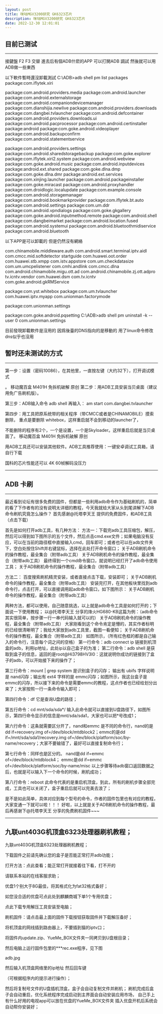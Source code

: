 ```yaml
---
layout: post
title: 咪咕MGV3200研究 GK6323芯片
description: 咪咕MGV3200研究 GK6323芯片
date: 2022-12-30 12:01:01
---
```


## 目前已测试

<hr/>

接鍵盤 F2 F3 交替
進去后有個ADB什麽的APP 可以打開ADB 調試
然後就可以用ADB做一些東西

以下軟件暫時還沒卸載測試
C:\ADB>adb shell pm list packages
package:com.iflytek.xiri

package:com.android.providers.media
package:com.android.launcher
package:com.android.externalstorage
package:com.android.companiondevicemanager
package:com.dianshijia.newlive
package:com.android.providers.downloads
package:com.dangbei.tvlauncher
package:com.android.defcontainer
package:com.android.providers.downloads.ui
package:com.android.pacprocessor
package:com.android.certinstaller
package:android
package:com.goke.android.videoplayer
package:com.android.backupconfirm
package:com.android.statementservice

package:com.android.providers.settings
package:com.android.sharedstoragebackup
package:com.goke.explorer
package:com.iflytek.xiri2.system
package:com.android.webview
package:com.goke.android.music
package:com.android.inputdevices
package:android.ext.shared
package:com.goke.dlna.dmp
package:com.goke.dlna.dmr
package:android.ext.services
package:com.xinjing.launcher
package:com.android.packageinstaller
package:com.goke.miracast
package:com.android.proxyhandler
package:com.droidlogic.localupdate
package:com.example.console
package:com.android.storagemanager
package:com.android.bookmarkprovider
package:com.iflytek.bt.auto
package:com.android.settings
package:com.um.ddr
package:com.android.vpndialogs
package:com.goke.gkgallery
package:com.goke.android.inputmethod.remote
package:com.android.shell
package:com.dangbeimarket
package:com.android.location.fused
package:com.android.systemui
package:com.android.bluetoothmidiservice
package:com.android.bluetooth

以下APP是可以卸載的 但是仍然沒有網絡

com.chinamobile.middleware.auth
com.android.smart.terminal.iptv.aidl
com.cmcc.mid.softdetector
startguide
com.huawei.oot.order
com.huawei.stb.xmpp
com.istv.appstore
com.um.checkdatasize
com.um.umcpelistener
com.cmhi.andlink
com.cmcc.dlna
com.android.chinamobile.migu.ott.ad
com.android.chinamobile.zj.ott.adpro
tv.icntv.vendor
com.huawei.dsm
com.tv.icntv
com.goke.android.gkRMService

package:com.yst.whitebox
package:com.um.tvlauncher
com.huawei.iptv.myapp
com.unionman.factorymode

package:com.unionman.settings

package:com.goke.android.pqsetting
C:\ADB>adb shell pm uninstall -k --user 0 com.unionman.settings

目前發現卸載軟件是沒用的 因爲後臺的DNS指向的是移動的
用了linux命令修改dns似乎也沒用



## 暂时还未测试的方式

<hr/>

第一步：设置（密码10086），在其他里，一直按左键（大约32下），打开调试模式

。 移动魔百盒 M401H 免拆机破解 原创
第二步：用ADB工具安装当贝桌面（建议用免广告刷机版）。


第三步：ADB输入命令
adb shell
再输入：
am start com.dangbei.tvlauncher


第四步：用工具把原系统带的相关程序（带CMCC或者是CHINAMOBILE）摸索删除，
重点是要删除 whitebox，这样重启就不会到移动的launcher了，

不能删除的程序有2个，一个是设置，一个是Skyloader。这样重启后就是当贝桌面了。
移动魔百盒 M401H 免拆机破解 原创

用ADB工具还可以安装其他软件。ADB工具推荐使用：一键安卓调试工具箱，请自行下载

国科的芯片性能还可以
4K 60帧解码没压力

<hr/>

## ADB 卡刷

<hr/>

最近看到论坛有很多免费的固件，但都是一些利用adb命令作为基础刷机的，简单的看了下作者有的没有说明太详细的教程，今天我就给大家从头到尾讲解下ADB命令刷机究竟怎么操作？
首先感谢@托塔李天王 提供的免费固件，和ADB工具（点击下载）


首先是如何打开adb工具，有几种方法：
方法一：下载完adb工具压缩包，解压，然后可以得到如下图所示的五个文件，然后点击cmd.exe文件；如果电脑没有反应，可以在当前的路径框中直接输入cmd，回车即可；或者也可以在adb文件夹下，空白处按住Shift并右键鼠标，选择在此处打开命令窗口；
关于ADB刷机命令的操作教程，最全集合（附带adb工具） 关于ADB刷机命令的操作教程，最全集合（附带adb工具）
最终得到一个cmd命令窗口，就说明已经打开了adb命令使用工具；
关于ADB刷机命令的操作教程，最全集合（附带adb工具）

方法二：
百度搜索刷机精灵安装，或者直接点击下载，安装即可；
关于ADB刷机命令的操作教程，最全集合（附带adb工具）
安装完打开，在其他板块里找到adb命令行，点击打开，可以直接调用起adb命令窗口，如下图所示：
关于ADB刷机命令的操作教程，最全集合（附带adb工具）

两种方法，都可以使用，自己随意挑选，以上就是adb命令工具是如何打开的；下面说一下使用教程；
以@托塔李天王 分享的烽火HG680-KB这篇为例：（adb命令其实很简单，按步骤一行一串代码输入就可以的）
关于ADB刷机命令的操作教程，最全集合（附带adb工具）
大家刚看到这个命令肯定是懵的，其实作者标明的已经很清晰明了；我给大家放到adb工具里，截图一看便知；
关于ADB刷机命令的操作教程，最全集合（附带adb工具）
如图所示，（所有红色框的都是自己输入的命令行，注意每个词之间的空格）
第一行命令：adb connect ip 链接到机顶盒的adb，利用ip地址，此处ip以自己盒子的为准；
第二行命令：adb shell 是获取到盒子的信息，返回的是root@Hi3798HV3I0：这就说明你成功的链接到了盒子的adb，可以开始接下来的操作了；

第三行命令：mount | grep system 是识别盒子的闪存；
输出有 ubifs 字样说明是 nand闪存；输出有 ext4 字样的是 emmc闪存；如图所示，我这台盒子是emmc的闪存，所以接下来的命令是需要emmc的教程，这点作者也已经给划分出来了；大家按照一行一条命令输入即可；

第四行命令：df 它是查询U盘的路径；

第五行命令：cd mnt/sda/sda*/ 输入此命令就可以直接到U盘路径下，如图所示，第四行命令显示的信息是mnt/sda/sda1，大家也可以把*号改成1；

第六行命令：这条就需要区分开了，nand和emmc 是不同的命令行，nand的是dd if=recovery.img  of=/dev/block/mtdblock2；emmc的是dd if=/mnt/sda/sda1/recovery.img  of=/dev/block/platform/soc/by-name/recovery；大家不要输错了，最好可以直接复制命令行；

第七行命令：同样也是区分的。
nand是dd if=emmc  of=/dev/block/mtdblock4；
emmc是dd if=emmc of=/dev/block/platform/soc/by-name/misc
以上步骤等待adb窗口返回数据之后，也就是可以输入下一个命令的时候，刷机成功；

第八行命令：reboot 此命令代表的是重启机顶盒，到此，所有的刷机步骤全部完成，工具也可以关闭了，盒子重启后就可以完美去浪了；

是不是如此简单，具体对应到每个型号的命令，作者的固件包里也有对应的教程，大家变通一下就可以啦！！！
好啦，以上就是关于ADB刷机命令的操作教程，最后再感谢下@托塔李天王 分享的免费刷机固件~~~

<hr/>

## 九联unt403G机顶盒6323处理器刷机教程；

九联unt403G机顶盒6323处理器刷机教程；

下载固件之前请先确认您的盒子是否能正常打开adb功能；

打开方法：点此查看；能正常打开就接着往下看，打不开的

请联系本站的在线客服求助；

优盘1个别大于8G最佳，将其格式化为fat32格式备好；

如您没合适的优盘可点此处到麒麟商城下单1个专用优盘；

点此下载专用解压工具安装至电脑；

刷机固件：请点击最上面的固件下载按钮获取固件并下载解压备好；

将机顶盒的网线插到路由器上，不要插到猫的iptv口；

将固件内update.zip、YueMe_BOX文件夹一同拷贝到U盘根目录；

然后电脑上运行固件包里的***rec.exe程序，见下图

adb.jpg

然后输入机顶盒网络里的ip地址 然后回车键

（可根据程序内的提示进行操作）；

然后将复制号文件的U盘插机顶盒，盒子会自动复制文件并刷机；
刷机完成后盒子会自动重启，优化系统程序完成启动到主界面会自动安装应用市场，
自己手上有什么好用的电视app可以放在优盘的YueMe_BOX文件夹
插入优盘开机后系统会自动帮你安装好；
